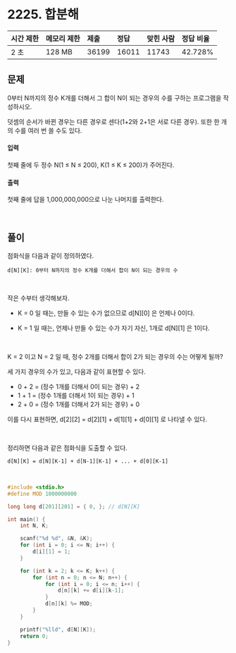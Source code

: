 # 2225. 합분해

| 시간 제한 | 메모리 제한 | 제출  | 정답  | 맞힌 사람 | 정답 비율 |
| :-------- | :---------- | :---- | :---- | :-------- | :-------- |
| 2 초      | 128 MB      | 36199 | 16011 | 11743     | 42.728%   |

## 문제

0부터 N까지의 정수 K개를 더해서 그 합이 N이 되는 경우의 수를 구하는 프로그램을 작성하시오.

덧셈의 순서가 바뀐 경우는 다른 경우로 센다(1+2와 2+1은 서로 다른 경우). 또한 한 개의 수를 여러 번 쓸 수도 있다.

#### 입력

첫째 줄에 두 정수 N(1 ≤ N ≤ 200), K(1 ≤ K ≤ 200)가 주어진다.

#### 출력

첫째 줄에 답을 1,000,000,000으로 나눈 나머지를 출력한다.

<br/>

## 풀이

점화식을 다음과 같이 정의하였다.

```
d[N][K]: 0부터 N까지의 정수 K개를 더해서 합이 N이 되는 경우의 수
```

<br/>

작은 수부터 생각해보자.

- K = 0 일 때는, 만들 수 있는 수가 없으므로 d\[N][0] 은 언제나 0이다.

- K = 1 일 때는, 언제나 만들 수 있는 수가 자기 자신, 1개로 d\[N][1] 은 1이다.

<br/>

K = 2 이고 N = 2 일 때, 정수 2개를 더해서 합이 2가 되는 경우의 수는 어떻게 될까?

세 가지 경우의 수가 있고, 다음과 같이 표현할 수 있다.

- 0 + 2 = (정수 1개를 더해서 0이 되는 경우) + 2
- 1 + 1 = (정수 1개를 더해서 1이 되는 경우) + 1
- 2 + 0 = (정수 1개를 더해서 2가 되는 경우) + 0

이를 다시 표현하면, d\[2][2] = d\[2][1] + d\[1][1] + d\[0][1] 로 나타낼 수 있다.

<br/>

정리하면 다음과 같은 점화식을 도출할 수 있다.

```
d[N][K] = d[N][K-1] + d[N-1][K-1] + ... + d[0][K-1]
```

<br/>

```c
#include <stdio.h>
#define MOD 1000000000

long long d[201][201] = { 0, }; // d[N][K]

int main() {
	int N, K;

	scanf("%d %d", &N, &K);
	for (int i = 0; i <= N; i++) {
		d[i][1] = 1;
	}

	for (int k = 2; k <= K; k++) {
		for (int n = 0; n <= N; n++) {
			for (int i = 0; i <= n; i++) {
				d[n][k] += d[i][k-1];
			}
			d[n][k] %= MOD;
		}
	}

	printf("%lld", d[N][K]);
	return 0;
}
```
